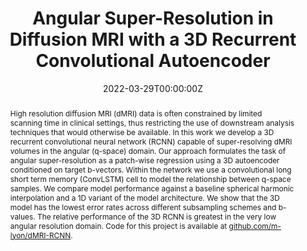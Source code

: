 ---
title: Angular Super-Resolution in Diffusion MRI with a 3D Recurrent Convolutional Autoencoder

authors:
- admin
- Paul Armitage
- Mauricio A. Álvarez

date: 2022-03-29T00:00:00Z
doi: 10.48550/arXiv.2203.15598

publication_types: ['paper-conference']

# Publication name and optional abbreviated publication name.
publication: In *Medical Imaging with Deep Learning 2022*
publication_short: In *MIDL 2022*

abstract: High resolution diffusion MRI (dMRI) data is often constrained by limited scanning time in clinical settings, thus restricting the use of downstream analysis techniques that would otherwise be available. In this work we develop a 3D recurrent convolutional neural network (RCNN) capable of super-resolving dMRI volumes in the angular (q-space) domain. Our approach formulates the task of angular super-resolution as a patch-wise regression using a 3D autoencoder conditioned on target b-vectors. Within the network we use a convolutional long short term memory (ConvLSTM) cell to model the relationship between q-space samples. We compare model performance against a baseline spherical harmonic interpolation and a 1D variant of the model architecture. We show that the 3D model has the lowest error rates across different subsampling schemes and b-values. The relative performance of the 3D RCNN is greatest in the very low angular resolution domain. Code for this project is available at [github.com/m-lyon/dMRI-RCNN](https://github.com/m-lyon/dMRI-RCNN).

tags: [Diffusion MRI, Deep Learning, Angular super-resolution, Recurrent CNN, Image Synthesis]

url_code: https://github.com/m-lyon/dMRI-RCNN
url_poster: uploads/lyon2022poster.pdf

# Display this page in the Featured widget?
featured: true

projects:
  - rcnn
---